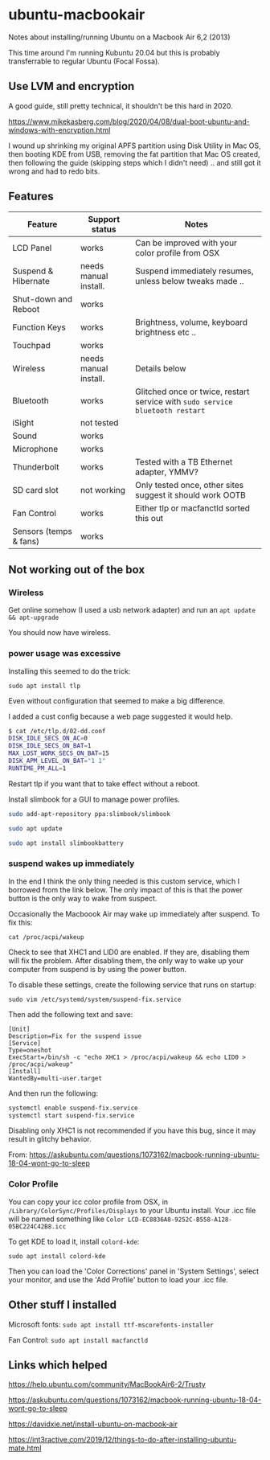 # ubuntu-macbookair

Notes about installing/running Ubuntu on a Macbook Air 6,2 (2013)

This time around I'm running Kubuntu 20.04 but this is probably transferrable to regular Ubuntu (Focal Fossa).

## Use LVM and encryption

A good guide, still pretty technical, it shouldn't be this hard in 2020.

https://www.mikekasberg.com/blog/2020/04/08/dual-boot-ubuntu-and-windows-with-encryption.html

I wound up shrinking my original APFS partition using Disk Utility in Mac OS, then booting KDE from USB, removing the fat partition that Mac OS created, then following the guide (skipping steps which I didn't need) .. and still got it wrong and had to redo bits.

## Features

| Feature                | Support status            | Notes 
|------------------------|---------------------------|-----------
| LCD Panel              | works                     | Can be improved with your color profile from OSX
| Suspend & Hibernate    | needs manual install.     | Suspend immediately resumes, unless below tweaks made ..
| Shut-down and Reboot   | works                     |
| Function Keys          | works                     | Brightness, volume, keyboard brightness etc ..
| Touchpad               | works                     |
| Wireless               | needs manual install.     | Details below
| Bluetooth              | works                     | Glitched once or twice, restart service with `sudo service bluetooth restart`
| iSight                 | not tested                |
| Sound                  | works                     |
| Microphone             | works                     |
| Thunderbolt            | works                     | Tested with a TB Ethernet adapter, YMMV?
| SD card slot           | not working               | Only tested once, other sites suggest it should work OOTB
| Fan Control            | works                     | Either tlp or macfanctld sorted this out 
| Sensors (temps & fans) | works                     |

## Not working out of the box

### Wireless

Get online somehow (I used a usb network adapter) and run an `apt update && apt-upgrade`

You should now have wireless.

### power usage was excessive

Installing this seemed to do the trick:

`sudo apt install tlp`

Even without configuration that seemed to make a big difference.

I added a cust config because a web page suggested it would help.

```bash
$ cat /etc/tlp.d/02-dd.conf
DISK_IDLE_SECS_ON_AC=0
DISK_IDLE_SECS_ON_BAT=1
MAX_LOST_WORK_SECS_ON_BAT=15
DISK_APM_LEVEL_ON_BAT="1 1"
RUNTIME_PM_ALL=1
```

Restart tlp if you want that to take effect without a reboot.

Install slimbook for a GUI to manage power profiles.

```bash
sudo add-apt-repository ppa:slimbook/slimbook

sudo apt update

sudo apt install slimbookbattery
```

### suspend wakes up immediately

In the end I think the only thing needed is this custom service, which I borrowed from the link below. The only impact of this is that the power button is the only way to wake from suspect.

Occasionally the Macboook Air may wake up immediately after suspend. To fix this:

`cat /proc/acpi/wakeup`

Check to see that XHC1 and LID0 are enabled. If they are, disabling them will fix the problem. After disabling them, the only way to wake up your computer from suspend is by using the power button.

To disable these settings, create the following service that runs on startup:

`sudo vim /etc/systemd/system/suspend-fix.service`

Then add the following text and save:

```
[Unit]
Description=Fix for the suspend issue
[Service]
Type=oneshot 
ExecStart=/bin/sh -c "echo XHC1 > /proc/acpi/wakeup && echo LID0 > /proc/acpi/wakeup"
[Install]
WantedBy=multi-user.target
```

And then run the following:

```bash
systemctl enable suspend-fix.service
systemctl start suspend-fix.service
```

Disabling only XHC1 is not recommended if you have this bug, since it may result in glitchy behavior.

From: https://askubuntu.com/questions/1073162/macbook-running-ubuntu-18-04-wont-go-to-sleep

### Color Profile

You can copy your icc color profile from OSX, in `/Library/ColorSync/Profiles/Displays` to your Ubuntu install. Your .icc file will be named something like `Color LCD-EC8836A8-9252C-B558-A128-05BC224C42B8.icc`

To get KDE to load it, install `colord-kde`:

`sudo apt install colord-kde`

Then you can load the 'Color Corrections' panel in 'System Settings', select your monitor, and use the 'Add Profile' button to load your .icc file.

## Other stuff I installed

Microsoft fonts: 
`sudo apt install ttf-mscorefonts-installer`

Fan Control:
`sudo apt install macfanctld`

## Links which helped

https://help.ubuntu.com/community/MacBookAir6-2/Trusty

https://askubuntu.com/questions/1073162/macbook-running-ubuntu-18-04-wont-go-to-sleep

https://davidxie.net/install-ubuntu-on-macbook-air

https://int3ractive.com/2019/12/things-to-do-after-installing-ubuntu-mate.html
